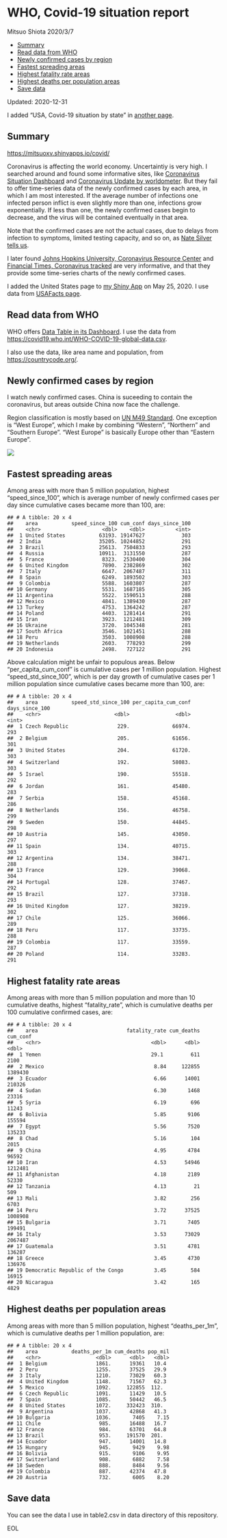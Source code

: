 WHO, Covid-19 situation report
================
Mitsuo Shiota
2020/3/7

  - [Summary](#summary)
  - [Read data from WHO](#read-data-from-who)
  - [Newly confirmed cases by region](#newly-confirmed-cases-by-region)
  - [Fastest spreading areas](#fastest-spreading-areas)
  - [Highest fatality rate areas](#highest-fatality-rate-areas)
  - [Highest deaths per population
    areas](#highest-deaths-per-population-areas)
  - [Save data](#save-data)

Updated: 2020-12-31

I added “USA, Covid-19 situation by state” in [another page](USA.md).

## Summary

<https://mitsuoxv.shinyapps.io/covid/>

Coronavirus is affecting the world economy. Uncertaintiy is very high. I
searched around and found some informative sites, like [Coronavirus
Situation
Dashboard](https://who.maps.arcgis.com/apps/opsdashboard/index.html#/c88e37cfc43b4ed3baf977d77e4a0667)
and [Coronavirus Update by
worldometer](https://www.worldometers.info/coronavirus/). But they fail
to offer time-series data of the newly confirmed cases by each area, in
which I am most interested. If the average number of infections one
infected person inflict is even slightly more than one, infections grow
exponentially. If less than one, the newly confirmed cases begin to
decrease, and the virus will be contained eventually in that area.

Note that the confirmed cases are not the actual cases, due to delays
from infection to symptoms, limited testing capacity, and so on, as
[Nate Silver tells
us](https://fivethirtyeight.com/features/coronavirus-case-counts-are-meaningless/).

I later found [Johns Hopkins University, Coronavirus Resource
Center](https://coronavirus.jhu.edu/) and [Financial Times, Coronavirus
tracked](https://www.ft.com/content/a26fbf7e-48f8-11ea-aeb3-955839e06441)
are very informative, and that they provide some time-series charts of
the newly confirmed cases.

I added the United States page to [my Shiny
App](https://mitsuoxv.shinyapps.io/covid/) on May 25, 2020. I use data
from [USAFacts
page](https://usafacts.org/visualizations/coronavirus-covid-19-spread-map/).

## Read data from WHO

WHO offers [Data Table in its Dashboard](https://covid19.who.int/table).
I use the data from
<https://covid19.who.int/WHO-COVID-19-global-data.csv>.

I also use the data, like area name and population, from
<https://countrycode.org/>.

## Newly confirmed cases by region

I watch newly confirmed cases. China is suceeding to contain the
coronavirus, but areas outside China now face the challenge.

Region classification is mostly based on [UN M49
Standard](https://unstats.un.org/unsd/methodology/m49/). One exception
is “West Europe”, which I make by combining “Western”, “Northern” and
“Southern Europe”. “West Europe” is basically Europe other than
“Eastern Europe”.

![](README_files/figure-gfm/chart-1.png)<!-- -->

## Fastest spreading areas

Among areas with more than 5 million population, highest
“speed\_since\_100”, which is average number of newly confirmed cases
per day since cumulative cases became more than 100, are:

    ## # A tibble: 20 x 4
    ##    area           speed_since_100 cum_conf days_since_100
    ##    <chr>                    <dbl>    <dbl>          <int>
    ##  1 United States           63193. 19147627            303
    ##  2 India                   35205. 10244852            291
    ##  3 Brazil                  25613.  7504833            293
    ##  4 Russia                  10911.  3131550            287
    ##  5 France                   8323.  2530400            304
    ##  6 United Kingdom           7890.  2382869            302
    ##  7 Italy                    6647.  2067487            311
    ##  8 Spain                    6249.  1893502            303
    ##  9 Colombia                 5588.  1603807            287
    ## 10 Germany                  5531.  1687185            305
    ## 11 Argentina                5522.  1590513            288
    ## 12 Mexico                   4841.  1389430            287
    ## 13 Turkey                   4753.  1364242            287
    ## 14 Poland                   4403.  1281414            291
    ## 15 Iran                     3923.  1212481            309
    ## 16 Ukraine                  3720.  1045348            281
    ## 17 South Africa             3546.  1021451            288
    ## 18 Peru                     3503.  1008908            288
    ## 19 Netherlands              2603.   778293            299
    ## 20 Indonesia                2498.   727122            291

Above calculation might be unfair to populous areas. Below
“per\_capita\_cum\_conf” is cumulative cases per 1 million population.
Highest “speed\_std\_since\_100”, which is per day growth of cumulative
cases per 1 million population since cumulative cases became more than
100, are:

    ## # A tibble: 20 x 4
    ##    area           speed_std_since_100 per_capita_cum_conf days_since_100
    ##    <chr>                        <dbl>               <dbl>          <int>
    ##  1 Czech Republic                229.              66974.            293
    ##  2 Belgium                       205.              61656.            301
    ##  3 United States                 204.              61720.            303
    ##  4 Switzerland                   192.              58083.            303
    ##  5 Israel                        190.              55518.            292
    ##  6 Jordan                        161.              45480.            283
    ##  7 Serbia                        158.              45168.            286
    ##  8 Netherlands                   156.              46758.            299
    ##  9 Sweden                        150.              44845.            298
    ## 10 Austria                       145.              43050.            297
    ## 11 Spain                         134.              40715.            303
    ## 12 Argentina                     134.              38471.            288
    ## 13 France                        129.              39068.            304
    ## 14 Portugal                      128.              37467.            292
    ## 15 Brazil                        127.              37318.            293
    ## 16 United Kingdom                127.              38219.            302
    ## 17 Chile                         125.              36066.            289
    ## 18 Peru                          117.              33735.            288
    ## 19 Colombia                      117.              33559.            287
    ## 20 Poland                        114.              33283.            291

## Highest fatality rate areas

Among areas with more than 5 million population and more than 10
cumulative deaths, highest “fatality\_rate”, which is cumulative deaths
per 100 cumulative confirmed cases, are:

    ## # A tibble: 20 x 4
    ##    area                             fatality_rate cum_deaths cum_conf
    ##    <chr>                                    <dbl>      <dbl>    <dbl>
    ##  1 Yemen                                    29.1         611     2100
    ##  2 Mexico                                    8.84     122855  1389430
    ##  3 Ecuador                                   6.66      14001   210326
    ##  4 Sudan                                     6.30       1468    23316
    ##  5 Syria                                     6.19        696    11243
    ##  6 Bolivia                                   5.85       9106   155594
    ##  7 Egypt                                     5.56       7520   135233
    ##  8 Chad                                      5.16        104     2015
    ##  9 China                                     4.95       4784    96592
    ## 10 Iran                                      4.53      54946  1212481
    ## 11 Afghanistan                               4.18       2189    52330
    ## 12 Tanzania                                  4.13         21      509
    ## 13 Mali                                      3.82        256     6703
    ## 14 Peru                                      3.72      37525  1008908
    ## 15 Bulgaria                                  3.71       7405   199491
    ## 16 Italy                                     3.53      73029  2067487
    ## 17 Guatemala                                 3.51       4781   136287
    ## 18 Greece                                    3.45       4730   136976
    ## 19 Democratic Republic of the Congo          3.45        584    16915
    ## 20 Nicaragua                                 3.42        165     4829

## Highest deaths per population areas

Among areas with more than 5 million population, highest
“deaths\_per\_1m”, which is cumulative deaths per 1 million
population, are:

    ## # A tibble: 20 x 4
    ##    area           deaths_per_1m cum_deaths pop_mil
    ##    <chr>                  <dbl>      <dbl>   <dbl>
    ##  1 Belgium                1861.      19361   10.4 
    ##  2 Peru                   1255.      37525   29.9 
    ##  3 Italy                  1210.      73029   60.3 
    ##  4 United Kingdom         1148.      71567   62.3 
    ##  5 Mexico                 1092.     122855  112.  
    ##  6 Czech Republic         1091.      11429   10.5 
    ##  7 Spain                  1085.      50442   46.5 
    ##  8 United States          1072.     332423  310.  
    ##  9 Argentina              1037.      42868   41.3 
    ## 10 Bulgaria               1036.       7405    7.15
    ## 11 Chile                   985.      16488   16.7 
    ## 12 France                  984.      63701   64.8 
    ## 13 Brazil                  953.     191570  201.  
    ## 14 Ecuador                 947.      14001   14.8 
    ## 15 Hungary                 945.       9429    9.98
    ## 16 Bolivia                 915.       9106    9.95
    ## 17 Switzerland             908.       6882    7.58
    ## 18 Sweden                  888.       8484    9.56
    ## 19 Colombia                887.      42374   47.8 
    ## 20 Austria                 732.       6005    8.20

## Save data

You can see the data I use in table2.csv in data directory of this
repository.

EOL
